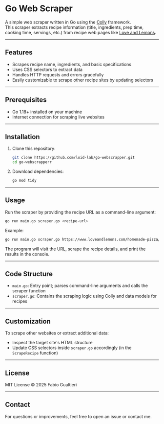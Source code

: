 # Go Web Scraper

A simple web scraper written in Go using the [Colly](https://github.com/gocolly/colly) framework.  
This scraper extracts recipe information (title, ingredients, prep time, cooking time, servings, etc.) from recipe web pages like [Love and Lemons](https://www.loveandlemons.com).

---

## Features

- Scrapes recipe name, ingredients, and basic specifications  
- Uses CSS selectors to extract data  
- Handles HTTP requests and errors gracefully  
- Easily customizable to scrape other recipe sites by updating selectors

---

## Prerequisites

- Go 1.18+ installed on your machine  
- Internet connection for scraping live websites

---

## Installation

1. Clone this repository:

   ```bash
   git clone https://github.com/loid-lab/go-webscrapper.git
   cd go-webscrapperr
   ```

2. Download dependencies:

   ```bash
   go mod tidy
   ```

---

## Usage

Run the scraper by providing the recipe URL as a command-line argument:

```bash
go run main.go scraper.go <recipe-url>
```

Example:

```bash
go run main.go scraper.go https://www.loveandlemons.com/homemade-pizza/
```

The program will visit the URL, scrape the recipe details, and print the results in the console.

---

## Code Structure

- `main.go`: Entry point; parses command-line arguments and calls the scraper function  
- `scraper.go`: Contains the scraping logic using Colly and data models for recipes

---

## Customization

To scrape other websites or extract additional data:

- Inspect the target site's HTML structure  
- Update CSS selectors inside `scraper.go` accordingly (in the `ScrapeRecipe` function)  

---

## License

MIT License © 2025 Fabio Gualtieri

---

## Contact

For questions or improvements, feel free to open an issue or contact me.
